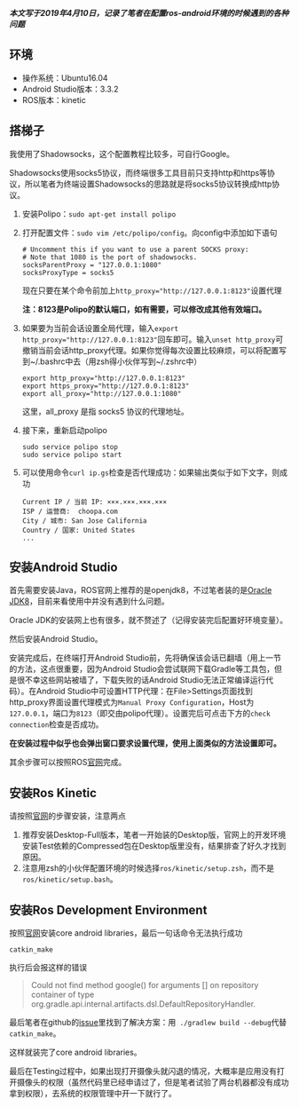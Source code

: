 ***本文写于2019年4月10日，记录了笔者在配置ros-android环境的时候遇到的各种问题***

## 环境

* 操作系统：Ubuntu16.04
* Android Studio版本：3.3.2
* ROS版本：kinetic

## 搭梯子

我使用了Shadowsocks，这个配置教程比较多，可自行Google。

Shadowsocks使用socks5协议，而终端很多工具目前只支持http和https等协议，所以笔者为终端设置Shadowsocks的思路就是将socks5协议转换成http协议。

1. 安装Polipo：`sudo apt-get install polipo`

2. 打开配置文件：`sudo vim /etc/polipo/config`。向config中添加如下语句

   ```
   # Uncomment this if you want to use a parent SOCKS proxy:
   # Note that 1080 is the port of shadowsocks.
   socksParentProxy = "127.0.0.1:1080"
   socksProxyType = socks5
   ```

   现在只要在某个命令前加上`http_proxy="http://127.0.0.1:8123"`设置代理

   **注：8123是Polipo的默认端口，如有需要，可以修改成其他有效端口。**

3. 如果要为当前会话设置全局代理，输入`export http_proxy="http://127.0.0.1:8123"`回车即可。输入`unset http_proxy`可撤销当前会话http_proxy代理。如果你觉得每次设置比较麻烦，可以将配置写到~/.bashrc中去（用zsh得小伙伴写到~/.zshrc中）

   ```
   export http_proxy="http://127.0.0.1:8123"
   export https_proxy="http://127.0.0.1:8123"
   export all_proxy="http://127.0.0.1:1080"
   ```

   这里，all_proxy 是指 socks5 协议的代理地址。

4. 接下来，重新启动polipo

   ```
   sudo service polipo stop
   sudo service polipo start
   ```

5. 可以使用命令`curl ip.gs`检查是否代理成功：如果输出类似于如下文字，则成功
   ```
   Current IP / 当前 IP: ×××.×××.×××.×××
   ISP / 运营商:  choopa.com
   City / 城市: San Jose California
   Country / 国家: United States
   ...
   ```
   

## 安装Android Studio

首先需要安装Java，ROS官网上推荐的是openjdk8，不过笔者装的是[Oracle JDK8](https://www.oracle.com/technetwork/cn/java/javase/downloads/jdk8-downloads-2133151-zhs.html)，目前来看使用中并没有遇到什么问题。

Oracle JDK的安装网上也有很多，就不赘述了（记得安装完后配置好环境变量）。

然后安装Android Studio。

安装完成后，在终端打开Android Studio前，先将确保该会话已翻墙（用上一节的方法，这点很重要，因为Android Studio会尝试联网下载Gradle等工具包，但是很不幸这些网站被墙了，下载失败的话Android Studio无法正常编译运行代码）。在Android Studio中可设置HTTP代理：在File>Settings页面找到http_proxy界面设置代理模式为`Manual Proxy Configuration`，Host为`127.0.0.1`，端口为`8123`（即交由polipo代理）。设置完后可点击下方的`check connection`检查是否成功。

**在安装过程中似乎也会弹出窗口要求设置代理，使用上面类似的方法设置即可。**

其余步骤可以按照ROS[官网](http://wiki.ros.org/android/kinetic/Android%20Studio/Download)完成。

## 安装Ros Kinetic

请按照[官网](http://wiki.ros.org/kinetic/Installation/Ubuntu)的步骤安装，注意两点

1. 推荐安装Desktop-Full版本，笔者一开始装的Desktop版，官网上的开发环境安装Test依赖的Compressed包在Desktop版里没有，结果排查了好久才找到原因。
2. 注意用zsh的小伙伴配置环境的时候选择`ros/kinetic/setup.zsh`，而不是`ros/kinetic/setup.bash`。

## 安装Ros Development Environment

按照[官网](http://wiki.ros.org/android/Tutorials/kinetic/Installation%20-%20ROS%20Development%20Environment)安装core android libraries，最后一句话命令无法执行成功

   ```
   catkin_make
   ```

执行后会报这样的错误

> Could not find method google() for arguments [] on repository container of type org.gradle.api.internal.artifacts.dsl.DefaultRepositoryHandler.

最后笔者在github的[issue](https://github.com/rosjava/android_core/issues/292#issuecomment-465554790)里找到了解决方案：用` ./gradlew build --debug`代替`catkin_make`。

这样就装完了core android libraries。

最后在Testing过程中，如果出现打开摄像头就闪退的情况，大概率是应用没有打开摄像头的权限（虽然代码里已经申请过了，但是笔者试验了两台机器都没有成功拿到权限），去系统的权限管理中开一下就行了。